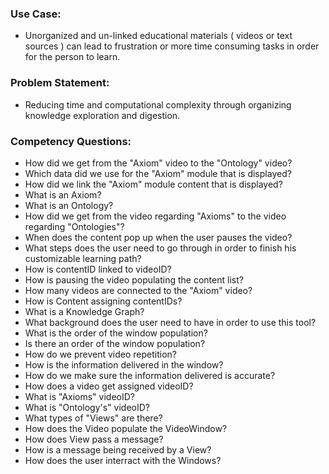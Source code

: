 ### Use Case:

* Unorganized and un-linked educational materials ( videos or text sources ) can lead to frustration or more time consuming tasks in order for the person to learn.

### Problem Statement:
* Reducing time and computational complexity through organizing knowledge exploration and digestion.


### Competency Questions:

* How did we get from the "Axiom" video to the "Ontology" video?
* Which data did we use for the "Axiom" module that is displayed?
* How did we link the "Axiom" module content that is displayed?
* What is an Axiom?
* What is an Ontology?
* How did we get from the video regarding "Axioms" to the video regarding "Ontologies"?
* When does the content pop up when the user pauses the video?
* What steps does the user need to go through in order to finish his customizable learning path?
* How is contentID linked to videoID?
* How is pausing the video populating the content list?
* How many videos are connected to the "Axiom" video?
* How is Content assigning contentIDs?
* What is a Knowledge Graph?
* What background does the user need to have in order to use this tool?
* What is the order of the window population?
* Is there an order of the window population?
* How do we prevent video repetition?
* How is the information delivered in the window?
* How do we make sure the information delivered is accurate?
* How does a video get assigned videoID?
* What is "Axioms" videoID?
* What is "Ontology's" videoID?
* What types of "Views" are there?
* How does the Video populate the VideoWindow?
* How does View pass a message?
* How is a message being received by a View?
* How does the user interract with the Windows?
